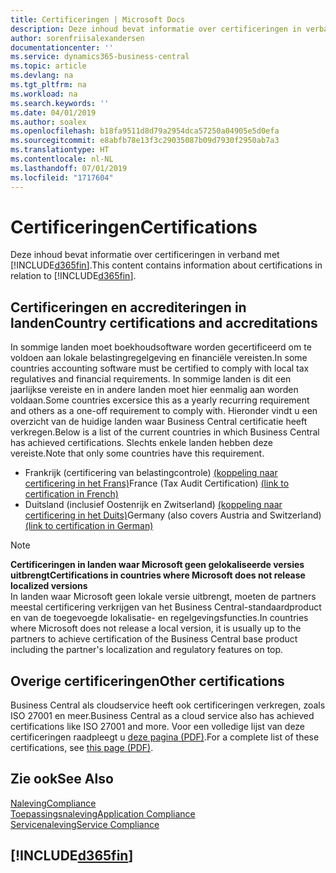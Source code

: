 ```yaml
---
title: Certificeringen | Microsoft Docs
description: Deze inhoud bevat informatie over certificeringen in verband met Business Central.
author: sorenfriisalexandersen
documentationcenter: ''
ms.service: dynamics365-business-central
ms.topic: article
ms.devlang: na
ms.tgt_pltfrm: na
ms.workload: na
ms.search.keywords: ''
ms.date: 04/01/2019
ms.author: soalex
ms.openlocfilehash: b18fa9511d8d79a2954dca57250a04905e5d0efa
ms.sourcegitcommit: e8abfb78e13f3c29035087b09d7930f2950ab7a3
ms.translationtype: HT
ms.contentlocale: nl-NL
ms.lasthandoff: 07/01/2019
ms.locfileid: "1717604"
---
```

# <a name="certifications"></a><span data-ttu-id="0a22f-103">Certificeringen</span><span class="sxs-lookup"><span data-stu-id="0a22f-103">Certifications</span></span>  
<span data-ttu-id="0a22f-104">Deze inhoud bevat informatie over certificeringen in verband met [!INCLUDE[d365fin](../includes/d365fin_md.md)].</span><span class="sxs-lookup"><span data-stu-id="0a22f-104">This content contains information about certifications in relation to [!INCLUDE[d365fin](../includes/d365fin_md.md)].</span></span>  

## <a name="country-certifications-and-accreditations"></a><span data-ttu-id="0a22f-105">Certificeringen en accrediteringen in landen</span><span class="sxs-lookup"><span data-stu-id="0a22f-105">Country certifications and accreditations</span></span>
<span data-ttu-id="0a22f-106">In sommige landen moet boekhoudsoftware worden gecertificeerd om te voldoen aan lokale belastingregelgeving en financiële vereisten.</span><span class="sxs-lookup"><span data-stu-id="0a22f-106">In some countries accounting software must be certified to comply with local tax regulatives and financial requirements.</span></span> <span data-ttu-id="0a22f-107">In sommige landen is dit een jaarlijkse vereiste en in andere landen moet hier eenmalig aan worden voldaan.</span><span class="sxs-lookup"><span data-stu-id="0a22f-107">Some countries excersice this as a yearly recurring requirement and others as a one-off requirement to comply with.</span></span> <span data-ttu-id="0a22f-108">Hieronder vindt u een overzicht van de huidige landen waar Business Central certificatie heeft verkregen.</span><span class="sxs-lookup"><span data-stu-id="0a22f-108">Below is a list of the current countries in which Business Central has achieved certifications.</span></span> <span data-ttu-id="0a22f-109">Slechts enkele landen hebben deze vereiste.</span><span class="sxs-lookup"><span data-stu-id="0a22f-109">Note that only some countries have this requirement.</span></span>  
- <span data-ttu-id="0a22f-110">Frankrijk (certificering van belastingcontrole) [(koppeling naar certificering in het Frans)](https://services.infocert.org/certificats/CERTIF-07-181-R16.pdf)</span><span class="sxs-lookup"><span data-stu-id="0a22f-110">France (Tax Audit Certification) [(link to certification in French)](https://services.infocert.org/certificats/CERTIF-07-181-R16.pdf)</span></span> 
- <span data-ttu-id="0a22f-111">Duitsland (inclusief Oostenrijk en Zwitserland) [(koppeling naar certificering in het Duits)](https://www.bdo.de/de-de/themen/softwarebescheinungen/bdo/microsoft-dynamics-365-business-central)</span><span class="sxs-lookup"><span data-stu-id="0a22f-111">Germany (also covers Austria and Switzerland) [(link to certification in German)](https://www.bdo.de/de-de/themen/softwarebescheinungen/bdo/microsoft-dynamics-365-business-central)</span></span>

> [!NOTE]  
>  <span data-ttu-id="0a22f-112">**Certificeringen in landen waar Microsoft geen gelokaliseerde versies uitbrengt**</span><span class="sxs-lookup"><span data-stu-id="0a22f-112">**Certifications in countries where Microsoft does not release localized versions**</span></span>  
> <span data-ttu-id="0a22f-113">In landen waar Microsoft geen lokale versie uitbrengt, moeten de partners meestal certificering verkrijgen van het Business Central-standaardproduct en van de toegevoegde lokalisatie- en regelgevingsfuncties.</span><span class="sxs-lookup"><span data-stu-id="0a22f-113">In countries where Microsoft does not release a local version, it is usually up to the partners to achieve certification of the Business Central base product including the partner's localization and regulatory features on top.</span></span>

## <a name="other-certifications"></a><span data-ttu-id="0a22f-114">Overige certificeringen</span><span class="sxs-lookup"><span data-stu-id="0a22f-114">Other certifications</span></span>  
<span data-ttu-id="0a22f-115">Business Central als cloudservice heeft ook certificeringen verkregen, zoals ISO 27001 en meer.</span><span class="sxs-lookup"><span data-stu-id="0a22f-115">Business Central as a cloud service also has achieved certifications like ISO 27001 and more.</span></span> <span data-ttu-id="0a22f-116">Voor een volledige lijst van deze certificeringen raadpleegt u [deze pagina (PDF)](https://aka.ms/d365-compliance-list).</span><span class="sxs-lookup"><span data-stu-id="0a22f-116">For a complete list of these certifications, see [this page (PDF)](https://aka.ms/d365-compliance-list).</span></span>

## <a name="see-also"></a><span data-ttu-id="0a22f-117">Zie ook</span><span class="sxs-lookup"><span data-stu-id="0a22f-117">See Also</span></span>  
[<span data-ttu-id="0a22f-118">Naleving</span><span class="sxs-lookup"><span data-stu-id="0a22f-118">Compliance</span></span>](compliance-overview.md)  
[<span data-ttu-id="0a22f-119">Toepassingsnaleving</span><span class="sxs-lookup"><span data-stu-id="0a22f-119">Application Compliance</span></span>](compliance-application-compliance.md)  
[<span data-ttu-id="0a22f-120">Servicenaleving</span><span class="sxs-lookup"><span data-stu-id="0a22f-120">Service Compliance</span></span>](compliance-service-compliance.md)  

 ## [!INCLUDE[d365fin](../includes/free_trial_md.md)]  
 
